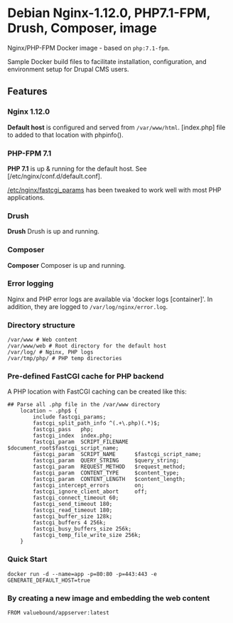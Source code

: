 Debian Nginx-1.12.0, PHP7.1-FPM, Drush, Composer,  image
=========================================================

Nginx/PHP-FPM Docker image - based on `php:7.1-fpm`.

Sample Docker build files to facilitate installation, configuration, and environment setup for Drupal CMS users.

## Features

### Nginx 1.12.0

**Default host** is configured and served from `/var/www/html`. [index.php] file to added to that location with phpinfo().

### PHP-FPM 7.1

**PHP 7.1** is up & running for the default host. See [/etc/nginx/conf.d/default.conf].

[/etc/nginx/fastcgi_params](rootfs/etc/nginx/fastcgi_params) has been tweaked to work well with most PHP applications.

### Drush

**Drush** Drush is up and running.

### Composer

**Composer** Composer is up and running.

### Error logging

Nginx and PHP error logs are available via 'docker logs [container]'.
In addition, they are logged to `/var/log/nginx/error.log`. 

### Directory structure
```
/var/www # Web content
/var/www/web # Root directory for the default host
/var/log/ # Nginx, PHP logs
/var/tmp/php/ # PHP temp directories
```

### Pre-defined FastCGI cache for PHP backend

A PHP location with FastCGI caching can be created like this:
```
## Parse all .php file in the /var/www directory
    location ~ .php$ {
        include fastcgi_params;
        fastcgi_split_path_info ^(.+\.php)(.*)$;
        fastcgi_pass   php;
        fastcgi_index  index.php;
        fastcgi_param  SCRIPT_FILENAME  $document_root$fastcgi_script_name;
        fastcgi_param  SCRIPT_NAME      $fastcgi_script_name;
        fastcgi_param  QUERY_STRING     $query_string;
        fastcgi_param  REQUEST_METHOD   $request_method;
        fastcgi_param  CONTENT_TYPE     $content_type;
        fastcgi_param  CONTENT_LENGTH   $content_length;
        fastcgi_intercept_errors        on;
        fastcgi_ignore_client_abort     off;
        fastcgi_connect_timeout 60;
        fastcgi_send_timeout 180;
        fastcgi_read_timeout 180;
        fastcgi_buffer_size 128k;
        fastcgi_buffers 4 256k;
        fastcgi_busy_buffers_size 256k;
        fastcgi_temp_file_write_size 256k;
    }
```

### Quick Start

```
docker run -d --name=app -p=80:80 -p=443:443 -e GENERATE_DEFAULT_HOST=true 
```

### By creating a new image and embedding the web content

	FROM valuebound/appserver:latest

